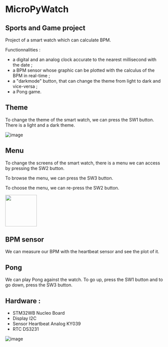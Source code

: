 # MicroPyWatch
## Sports and Game project

Project of a smart watch which can calculate BPM.

Functionnalities :
- a digital and an analog clock accurate to the nearest millisecond with the date ;
- a BPM sensor whose graphic can be plotted with the calculus of the BPM in real-time ;
- a "darkmode" button, that can change the theme from light to dark and vice-versa ;
- a Pong game.

## Theme
To change the theme of the smart watch, we can press the SW1 button. There is a light and a dark theme.

![image](https://user-images.githubusercontent.com/98766071/232327898-08474596-7cc4-4385-9ba4-88aff80bbaff.png)


## Menu
To change the screens of the smart watch, there is a menu we can access by pressing the SW2 button.

To browse the menu, we can press the SW3 button.

To choose the menu, we can re-press the SW2 button.

<img src="[drawing.jpg](https://user-images.githubusercontent.com/98766071/232328408-4c7c4560-f85a-4694-b289-fb2df1f7a8c4.png)" width="100"/>

## BPM sensor
We can measure our BPM with the heartbeat sensor and see the plot of it.

## Pong
We can play Pong against the watch. To go up, press the SW1 button and to go down, press the SW3 button.

## Hardware :
- STM32WB Nucleo Board
- Display I2C
- Sensor Heartbeat Analog KY039
- RTC DS3231

![image](https://user-images.githubusercontent.com/98766071/224575455-e40069f1-5906-4afe-b3d2-5c1189ed64a4.png)

